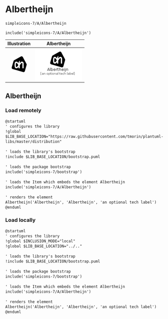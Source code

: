 # Albertheijn


```text
simpleicons-7/A/Albertheijn
```

```text
include('simpleicons-7/A/Albertheijn')
```



| Illustration | Albertheijn |
| :---: | :---: |
| ![illustration for Illustration](../../simpleicons-7/A/Albertheijn.png) | ![illustration for Albertheijn](../../simpleicons-7/A/Albertheijn.Local.png) |




## Albertheijn

### Load remotely
```plantuml
@startuml
' configures the library
!global $LIB_BASE_LOCATION="https://raw.githubusercontent.com/tmorin/plantuml-libs/master/distribution"

' loads the library's bootstrap
!include $LIB_BASE_LOCATION/bootstrap.puml

' loads the package bootstrap
include('simpleicons-7/bootstrap')

' loads the Item which embeds the element Albertheijn
include('simpleicons-7/A/Albertheijn')

' renders the element
Albertheijn('Albertheijn', 'Albertheijn', 'an optional tech label')
@enduml
```

### Load locally
```plantuml
@startuml
' configures the library
!global $INCLUSION_MODE="local"
!global $LIB_BASE_LOCATION="../.."

' loads the library's bootstrap
!include $LIB_BASE_LOCATION/bootstrap.puml

' loads the package bootstrap
include('simpleicons-7/bootstrap')

' loads the Item which embeds the element Albertheijn
include('simpleicons-7/A/Albertheijn')

' renders the element
Albertheijn('Albertheijn', 'Albertheijn', 'an optional tech label')
@enduml
```

